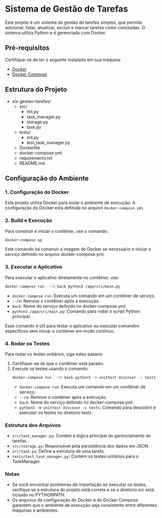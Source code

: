 # Sistema de Gestão de Tarefas

Este projeto é um sistema de gestão de tarefas simples, que permite adicionar, listar, atualizar, excluir e marcar tarefas como concluídas. O sistema utiliza Python e é gerenciado com Docker.

## Pré-requisitos

Certifique-se de ter o seguinte instalado em sua máquina:

- [Docker](https://www.docker.com/products/docker-desktop)
- [Docker Compose](https://docs.docker.com/compose/install/)

## Estrutura do Projeto

- sis-gestao-tarefas/
    - src/
      - init.py
      - task_manager.py
      - storage.py
      - task.py
    - tests/
      - init.py
      - test_task_manager.py
    - Dockerfile
    - docker-compose.yml
    - requirements.txt 
    - README.md

## Configuração do Ambiente

### 1. Configuração do Docker

Este projeto utiliza Docker para isolar o ambiente de execução. A configuração do Docker está definida no arquivo `docker-compose.yml`.

### 2. Build e Execução

Para construir e iniciar o contêiner, use o comando:

```bash
docker-compose up
```

Este comando irá construir a imagem do Docker se necessário e iniciar o serviço definido no arquivo docker-compose.yml.

### 3. Executar o Aplicativo
Para executar o aplicativo diretamente no contêiner, use:

```bash
docker-compose run --rm back python3 /app/src/main.py
```

- `docker-compose run`: Executa um comando em um contêiner de serviço.
- `--rm`: Remove o contêiner após a execução.
- `back`: Nome do serviço definido no docker-compose.yml.
- `python3 /app/src/main.py`: Comando para rodar o script Python principal.

Esse comando é útil para testar o aplicativo ou executar comandos específicos sem iniciar o contêiner em modo contínuo.

### 4. Rodar os Testes
Para rodar os testes unitários, siga estes passos:
1. Certifique-se de que o contêiner está parado.
2. Execute os testes usando o comando:
   ```bash
   docker-compose run --rm back python3 -m unittest discover -s tests
   ```
   - `docker-compose run`: Executa um comando em um contêiner de serviço.
   - `--rm`: Remove o contêiner após a execução.
   - `back`: Nome do serviço definido no docker-compose.yml.
   - `python3 -m unittest discover -s tests`: Comando para descobrir e executar os testes no diretório tests.

### Estrutura dos Arquivos
- `src/task_manager.py`: Contém a lógica principal do gerenciamento de tarefas.
- `src/storage.py`: Responsável pela persistência dos dados em JSON.
- `src/task.py`: Define a estrutura de uma tarefa.
- `tests/test_task_manager.py`: Contém os testes unitários para o TaskManager.

### Notas
- Se você encontrar problemas de importação ao executar os testes, verifique se a estrutura do projeto está correta e se o diretório src está incluído no PYTHONPATH.
- Os arquivos de configuração do Docker e do Docker Compose garantem que o ambiente de execução seja consistente entre diferentes máquinas e ambientes.